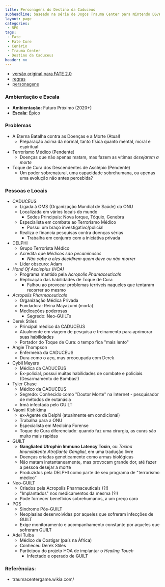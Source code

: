```yaml
---
title: Personagens do Destino da Caduceus
subheadline: baseado na série de Jogos Trauma Center para Nintendo DS/Wii
layout: page
categories:
 - RPG
tags:
 - Fate
 - Fate Core
 - Cenário
 - Trauma Center
 - Destino da Caduceus
header: no
---
```


- [versão original para FATE 2.0](http://maisquatro.wordpress.com/2008/08/16/mini-cenario-para-fudgefate-terrorismo-medico/)
- [regras](/rpg/DestinoDaCaduceus-regras)
- [personagens](/rpg/DestinoDaCaduceus-personagens)

### Ambientação e Escala

- **Ambientação:** Futuro Próximo (2020+)
- **Escala:** Épico

### Problemas

- A Eterna Batalha contra as Doenças e a Morte (Atual)
   - Preparação acima da normal, tanto física quanto mental, moral e espiritual
- Terrorismo Médico (Pendente)
   - Doenças que não apenas matam, mas fazem as vítimas *desejarem a morte*
- Toque de Cura dos Descendentes de Asclépio (Pendente)
   - Um poder sobrenatural, uma capacidade sobrehumana, ou apenas uma evolução não antes percebida?

### Pessoas e Locais

- CADUCEUS
   - Ligada à OMS (Organização Mundial de Saúde) da ONU
   - Localizada em vários locais do mundo
     - Sedes Principais: Nova Iorque, Tóquio, Genebra
   - Especialista em combate ao Terrorismo Médico
     - Possui um braço investigativo/policial
   - Realiza e financia pesquisas contra doenças sérias
     - Trabalha em conjunro com a iniciativa privada
- DELPHI
  - Grupo Terrorista Médico
  - Acredita que *Médicos são pecaminosos*
    - *Não cabe a eles decidirem quem deve ou não morrer*
  - Líder obscuro: Adam
- *Hand Of Asclepius (HOA)*
  - Programa mantido pela *Acropolis Phamaceuticals*
  - Replicação das habilidades de Toque de Cura
     - Falhou ao provocar problemas terríveis naqueles que tentaram recorrer ao mesmo
- *Acropolis Pharmaceuticals*
  - Organização Médica Privada
  - Fundadora: Reina Mayazumi (morta)
  - Medicações poderosas
    - Segredo: Neo-GUILTs
- Derek Stiles
  - Principal médico da CADUCEUS
  - Atualmente em viagem de pesquisa e treinamento para aprimorar suas habilidades
  - Portador do Toque de Cura: o tempo fica "mais lento"
- Angie Thompson
  - Enfermeira da CADUCEUS
  - Dura como o aço, mas preocupada com Derek
- Cybil Meyers
   - Médica da CADUCEUS
   - Ex-policial, possui muitas habilidades de combate e policiais (Desarmamento de Bombas!)
- Tyler Chase
   - Médico da CADUCEUS
   - Segredo: Conhecido como "Doutor Morte" na Internet - pesquisador de métodos de eutanásia
   - Irmã infectada pelo GUILT
- Naomi Kishikima
   - ex-Agente da Delphi (atualmente em condicional)
   - Trabalha para a ONU
   - Especialista em Medicina Forense
   - Toque de Cura diferenciado: quando faz uma cirurgia, as curas são muito mais rápidas
- GUILT 
   - **Gangliated Utrophin Immuno Latency Toxin**, ou *Toxina Imunolatente Atrofiante Ganglial*, em uma tradução livre
   - Doenças criadas geneticamente como armas biológicas
   - Não matam instantaneamente, mas provocam grande dor, até fazer a pessoa desejar a morte
   - Produzidos pela DELPHI como parte de seu programa de "terrorismo médico"
- Neo-GUILT
   - Criados pela Acropolis Pharmaceuticals (?!)
   - "Implantados" nos medicamentos da mesma (?!)
   - Pode fornecer benefícios sobrehumanos, a um preço caro
- PGS
   - Sindrome Pós-GUILT
   - Neoplasias desenvolvidas por aqueles que sofreram infecções de GUILT
   - Exige monitoramento e acompanhamento constante por aqueles que sofreram GUILT
- Adel Tulba
   - Médico de Costigar (país na África)
   - Conheceu Derek Stiles
   - Participou do projeto HOA de implantar o *Healing Touch*
     - Infectado e operado de GUILT

### Referências:

- traumacentergame.wikia.com/
